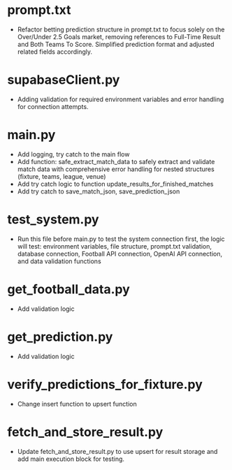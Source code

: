 # prompt.txt

- Refactor betting prediction structure in prompt.txt to focus solely on the Over/Under 2.5 Goals market, removing references to Full-Time Result and Both Teams To Score. Simplified prediction format and adjusted related fields accordingly.

# supabaseClient.py

- Adding validation for required environment variables and error handling for connection attempts.

# main.py

- Add logging, try catch to the main flow
- Add function: safe_extract_match_data to safely extract and validate match data with comprehensive error handling for nested structures (fixture, teams, league, venue)
- Add try catch logic to function update_results_for_finished_matches
- Add try catch to save_match_json, save_prediction_json

# test_system.py

- Run this file before main.py to test the system connection first, the logic will test: environment variables, file structure, prompt.txt validation, database connection, Football API connection, OpenAI API connection, and data validation functions

# get_football_data.py

- Add validation logic

# get_prediction.py

- Add validation logic

# verify_predictions_for_fixture.py

- Change insert function to upsert function

# fetch_and_store_result.py

- Update fetch_and_store_result.py to use upsert for result storage and add main execution block for testing.
